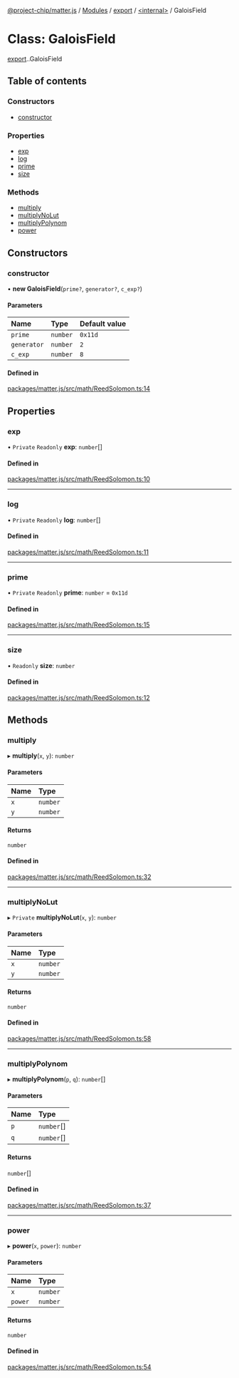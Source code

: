 [@project-chip/matter.js](../README.md) / [Modules](../modules.md) / [export](../modules/export.md) / [<internal\>](../modules/export._internal_.md) / GaloisField

# Class: GaloisField

[export](../modules/export.md).[<internal>](../modules/export._internal_.md).GaloisField

## Table of contents

### Constructors

- [constructor](export._internal_.GaloisField.md#constructor)

### Properties

- [exp](export._internal_.GaloisField.md#exp)
- [log](export._internal_.GaloisField.md#log)
- [prime](export._internal_.GaloisField.md#prime)
- [size](export._internal_.GaloisField.md#size)

### Methods

- [multiply](export._internal_.GaloisField.md#multiply)
- [multiplyNoLut](export._internal_.GaloisField.md#multiplynolut)
- [multiplyPolynom](export._internal_.GaloisField.md#multiplypolynom)
- [power](export._internal_.GaloisField.md#power)

## Constructors

### constructor

• **new GaloisField**(`prime?`, `generator?`, `c_exp?`)

#### Parameters

| Name | Type | Default value |
| :------ | :------ | :------ |
| `prime` | `number` | `0x11d` |
| `generator` | `number` | `2` |
| `c_exp` | `number` | `8` |

#### Defined in

[packages/matter.js/src/math/ReedSolomon.ts:14](https://github.com/project-chip/matter.js/blob/b7330d72/packages/matter.js/src/math/ReedSolomon.ts#L14)

## Properties

### exp

• `Private` `Readonly` **exp**: `number`[]

#### Defined in

[packages/matter.js/src/math/ReedSolomon.ts:10](https://github.com/project-chip/matter.js/blob/b7330d72/packages/matter.js/src/math/ReedSolomon.ts#L10)

___

### log

• `Private` `Readonly` **log**: `number`[]

#### Defined in

[packages/matter.js/src/math/ReedSolomon.ts:11](https://github.com/project-chip/matter.js/blob/b7330d72/packages/matter.js/src/math/ReedSolomon.ts#L11)

___

### prime

• `Private` `Readonly` **prime**: `number` = `0x11d`

#### Defined in

[packages/matter.js/src/math/ReedSolomon.ts:15](https://github.com/project-chip/matter.js/blob/b7330d72/packages/matter.js/src/math/ReedSolomon.ts#L15)

___

### size

• `Readonly` **size**: `number`

#### Defined in

[packages/matter.js/src/math/ReedSolomon.ts:12](https://github.com/project-chip/matter.js/blob/b7330d72/packages/matter.js/src/math/ReedSolomon.ts#L12)

## Methods

### multiply

▸ **multiply**(`x`, `y`): `number`

#### Parameters

| Name | Type |
| :------ | :------ |
| `x` | `number` |
| `y` | `number` |

#### Returns

`number`

#### Defined in

[packages/matter.js/src/math/ReedSolomon.ts:32](https://github.com/project-chip/matter.js/blob/b7330d72/packages/matter.js/src/math/ReedSolomon.ts#L32)

___

### multiplyNoLut

▸ `Private` **multiplyNoLut**(`x`, `y`): `number`

#### Parameters

| Name | Type |
| :------ | :------ |
| `x` | `number` |
| `y` | `number` |

#### Returns

`number`

#### Defined in

[packages/matter.js/src/math/ReedSolomon.ts:58](https://github.com/project-chip/matter.js/blob/b7330d72/packages/matter.js/src/math/ReedSolomon.ts#L58)

___

### multiplyPolynom

▸ **multiplyPolynom**(`p`, `q`): `number`[]

#### Parameters

| Name | Type |
| :------ | :------ |
| `p` | `number`[] |
| `q` | `number`[] |

#### Returns

`number`[]

#### Defined in

[packages/matter.js/src/math/ReedSolomon.ts:37](https://github.com/project-chip/matter.js/blob/b7330d72/packages/matter.js/src/math/ReedSolomon.ts#L37)

___

### power

▸ **power**(`x`, `power`): `number`

#### Parameters

| Name | Type |
| :------ | :------ |
| `x` | `number` |
| `power` | `number` |

#### Returns

`number`

#### Defined in

[packages/matter.js/src/math/ReedSolomon.ts:54](https://github.com/project-chip/matter.js/blob/b7330d72/packages/matter.js/src/math/ReedSolomon.ts#L54)

